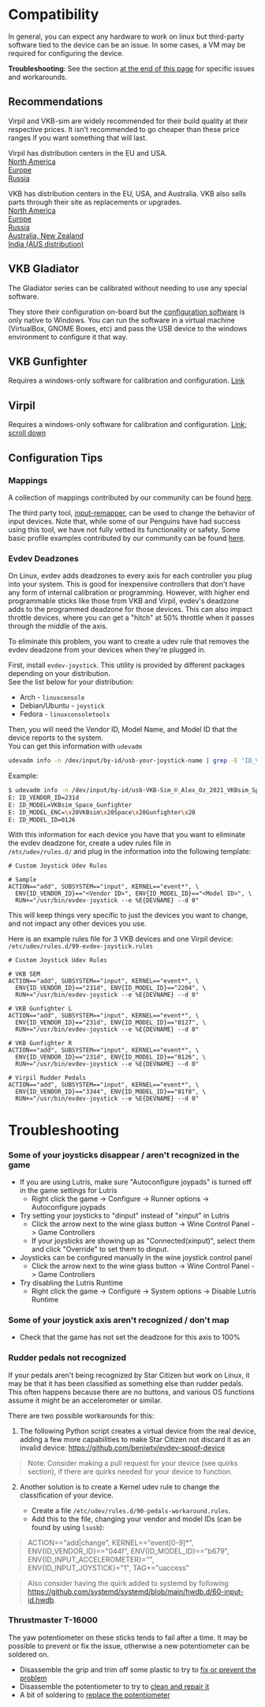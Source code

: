 # Compatibility

In general, you can expect any hardware to work on linux but third-party software tied to the device can be an issue. In some cases, a VM may be required for configuring the device.

**Troubleshooting**: See the section [at the end of this page](#troubleshooting) for specific issues and workarounds.

## Recommendations

Virpil and VKB-sim are widely recommended for their build quality at their respective prices. It isn't recommended to go cheaper than these price ranges if you want something that will last.

Virpil has distribution centers in the EU and USA.  
[North America](https://virpil-controls.us.com/)  
[Europe](https://virpil-controls.eu/)  
[Russia](https://virpil.by/)  

VKB has distribution centers in the EU, USA, and Australia. VKB also sells parts through their site as replacements or upgrades.  
[North America](https://www.vkbcontrollers.com/)  
[Europe](https://flightsimcontrols.com/)  
[Russia](https://shop.vkb-sim.pro/)  
[Australia, New Zealand](https://vkb-sim.com.au/)  
[India (AUS distribution)](https://vkb-sim.in/)  

## VKB Gladiator

The Gladiator series can be calibrated without needing to use any special software.

They store their configuration on-board but the [configuration software](https://www.vkbcontrollers.com/pages/downloads) is only native to Windows. You can run the software in a virtual machine (VirtualBox, GNOME Boxes, etc) and pass the USB device to the windows environment to configure it that way.

## VKB Gunfighter

Requires a windows-only software for calibration and configuration. [Link](https://www.vkbcontrollers.com/pages/downloads)

## Virpil 
    
Requires a windows-only software for calibration and configuration. [Link; scroll down](https://support.virpil.com/en/support/solutions)


## Configuration Tips

### Mappings

A collection of mappings contributed by our community can be found [here](https://github.com/starcitizen-lug/mappings).

The third party tool, [input-remapper](https://github.com/sezanzeb/input-remapper), can be used to change the behavior of input devices. Note that, while some of our Penguins have had success using this tool, we have not fully vetted its functionality or safety. Some basic profile examples contributed by our community can be found [here](https://github.com/starcitizen-lug/mappings/tree/main/input-remapper).

### Evdev Deadzones

On Linux, evdev adds deadzones to every axis for each controller you plug into your system.  This is good for inexpensive controllers that don't have any form of internal calibration or programming.  However, with higher end programmable sticks like those from VKB and Virpil, evdev's deadzone adds to the programmed deadzone for those devices.  This can also impact throttle devices, where you can get a "hitch" at 50% throttle when it passes through the middle of the axis.

To eliminate this problem, you want to create a udev rule that removes the evdev deadzone from your devices when they're plugged in.

First, install `evdev-joystick`. This utility is provided by different packages depending on your distribution.  
See the list below for your distribution:
* Arch - `linuxconsole`
* Debian/Ubuntu - `joystick`
* Fedora - `linuxconsoletools`

Then, you will need the Vendor ID, Model Name, and Model ID that the device reports to the system.  
You can get this information with `udevadm`

```bash
udevadm info -n /dev/input/by-id/usb-your-joystick-name | grep -E 'ID_VENDOR_ID|ID_MODEL_ID|ID_MODEL'
```

Example:
```bash
$ udevadm info -n /dev/input/by-id/usb-VKB-Sim_©_Alex_Oz_2021_VKBsim_Space_Gunfighter-event-joystick | grep -E 'ID_VENDOR_ID|ID_MODEL_ID|ID_MODEL'
E: ID_VENDOR_ID=231d
E: ID_MODEL=VKBsim_Space_Gunfighter
E: ID_MODEL_ENC=\x20VKBsim\x20Space\x20Gunfighter\x20
E: ID_MODEL_ID=0126
```

With this information for each device you have that you want to eliminate the evdev deadzone for, create a udev rules file in  
`/etc/udev/rules.d/` and plug in the information into the following template:

```
# Custom Joystick Udev Rules

# Sample
ACTION=="add", SUBSYSTEM=="input", KERNEL=="event*", \
  ENV{ID_VENDOR_ID}=="<Vendor ID>", ENV{ID_MODEL_ID}=="<Model ID>", \
  RUN+="/usr/bin/evdev-joystick --e %E{DEVNAME} --d 0" 
```

This will keep things very specific to just the devices you want to change, and not impact any other devices you use.


Here is an example rules file for 3 VKB devices and one Virpil device:  
`/etc/udev/rules.d/99-evdev-joystick.rules`
```
# Custom Joystick Udev Rules

# VKB SEM
ACTION=="add", SUBSYSTEM=="input", KERNEL=="event*", \
  ENV{ID_VENDOR_ID}=="231d", ENV{ID_MODEL_ID}=="2204", \
  RUN+="/usr/bin/evdev-joystick --e %E{DEVNAME} --d 0" 

# VKB Gunfighter L
ACTION=="add", SUBSYSTEM=="input", KERNEL=="event*", \
  ENV{ID_VENDOR_ID}=="231d", ENV{ID_MODEL_ID}=="0127", \
  RUN+="/usr/bin/evdev-joystick --e %E{DEVNAME} --d 0" 

# VKB Gunfighter R
ACTION=="add", SUBSYSTEM=="input", KERNEL=="event*", \
  ENV{ID_VENDOR_ID}=="231d", ENV{ID_MODEL_ID}=="0126", \
  RUN+="/usr/bin/evdev-joystick --e %E{DEVNAME} --d 0" 

# Virpil Rudder Pedals
ACTION=="add", SUBSYSTEM=="input", KERNEL=="event*", \
  ENV{ID_VENDOR_ID}=="3344", ENV{ID_MODEL_ID}=="01f8", \
  RUN+="/usr/bin/evdev-joystick --e %E{DEVNAME} --d 0" 
```

# Troubleshooting

### Some of your joysticks disappear / aren't recognized in the game
- If you are using Lutris, make sure "Autoconfigure joypads" is turned off in the game settings for Lutris
    - Right click the game -> Configure -> Runner options -> Autoconfigure joypads
- Try setting your joysticks to "dinput" instead of "xinput" in Lutris
    - Click the arrow next to the wine glass button -> Wine Control Panel -> Game Controllers
    - If your joysticks are showing up as "Connected(xinput)", select them and click "Override" to set them to dinput.
- Joysticks can be configured manually in the wine joystick control panel
    - Click the arrow next to the wine glass button -> Wine Control Panel -> Game Controllers
- Try disabling the Lutris Runtime
    - Right click the game -> Configure -> System options -> Disable Lutris Runtime

### Some of your joystick axis aren't recognized / don't map
- Check that the game has not set the deadzone for this axis to 100%

### Rudder pedals not recognized
If your pedals aren't being recognized by Star Citizen but work on Linux, it may be that it has been classified as something else than rudder pedals. This often happens because there are no buttons, and various OS functions assume it might be an accelerometer or similar.

There are two possible workarounds for this:

1) The following Python script creates a virtual device from the real device, adding a few more capabilities to make Star Citizen not discard it as an invalid device:
https://github.com/beniwtv/evdev-spoof-device

> Note: Consider making a pull request for your device (see quirks section), if there are quirks needed for your device to function.

2) Another solution is to create a Kernel udev rule to change the classification of your device. 

    * Create a file `/etc/udev/rules.d/90-pedals-workaround.rules`.
    * Add this to the file, changing your vendor and model IDs (can be found by using `lsusb`):

> ACTION=="add|change", KERNEL=="event[0-9]*", ENV{ID_VENDOR_ID}=="044f", ENV{ID_MODEL_ID}=="b679", ENV{ID_INPUT_ACCELEROMETER}="", ENV{ID_INPUT_JOYSTICK}="1", TAG+="uaccess"

> Also consider having the quirk added to systemd by following https://github.com/systemd/systemd/blob/main/hwdb.d/60-input-id.hwdb.

### Thrustmaster T-16000

The yaw potentiometer on these sticks tends to fail after a time. It may be possible to prevent or fix the issue, otherwise a new potentiometer can be soldered on.
- Disassemble the grip and trim off some plastic to try to [fix or prevent the problem](https://www.reddit.com/r/hotas/comments/9h5va3/t16000_yaw_fixed/)
- Disassemble the potentiometer to try to [clean and repair it](https://www.reddit.com/r/hotas/comments/7ec712/comment/dq58sy8/?context=3)
- A bit of soldering to [replace the potentiometer](https://www.reddit.com/r/hotas/comments/cronns/comment/ex8oo4b/?context=3)
